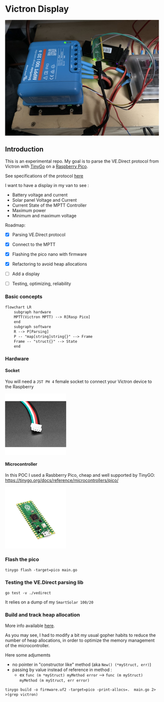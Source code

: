 # Victron Display 

![](doc/img/hacking.jpg)

## Introduction

This is an experimental repo. My goal is to parse the VE.Direct protocol from Victron with [TinyGo](https://tinygo.org/) on a [Raspberry Pico](https://www.raspberrypi.com/products/raspberry-pi-pico/).

See specifications of the protocol [here](/doc/VE.Direct-Protocol-3.32.pdf)

I want to have a display in my van to see :
- Battery voltage and current
- Solar panel Voltage and Current
- Current State of the MPTT Controller
- Maximum power
- Minimum and maximum voltage

Roadmap:

- [X] Parsing VE.Direct protocol
- [X] Connect to the MPTT
- [X] Flashing the pico nano with firmware
- [X] Refactoring to avoid heap allocations
- [ ] Add a display
- [ ] Testing, optimizing, reliability


### Basic concepts

```
flowchart LR
    subgraph hardware
    MPTT(Victron MPTT) --> R[Rasp Pico]
    end
    subgraph software
    R --> P[Parsing]
    P -- "map[string]string{}" --> Frame
    Frame -- "struct{}" --> State
    end
```

### Hardware

#### Socket

You will need a `JST PH 4` female socket to connect your Victron device to the Raspberry

<img src="doc/img/plug.jpg"  width="200" />

#### Microcontroller

In this POC I used a Rasbberry Pico, cheap and well supported by TinyGO: https://tinygo.org/docs/reference/microcontrollers/pico/

<img src="doc/img/pico.jpeg"  width="200" />

### Flash the pico

```
tinygo flash -target=pico main.go
```

### Testing the VE.Direct parsing lib

```
go test -v ./vedirect
```

It relies on a dump of my `SmartSolar 100/20`

### Build and track heap allocation

More info available [here](https://tinygo.org/docs/concepts/compiler-internals/heap-allocation/).

As you may see, I had to modify a bit my usual gopher habits to reduce the number of heap allocations, in order to optimize the memory management of the microcontroller.

Here some adjumemts
- no pointer in "constructor like" method (aka `New() (*myStruct, err)`)
- passing by value instead of reference in method :
  - ex `func (m *myStruct) myMethod error` --> `func (m myStruct) myMethod (m myStruct, err error)`

```
tinygo build -o firmware.uf2 -target=pico -print-allocs=.  main.go 2> >(grep victron)
```